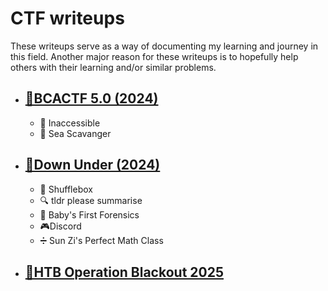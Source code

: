 # CTF writeups
These writeups serve as a way of documenting my learning and journey in this field. Another major reason for these writeups is to hopefully help others with their learning and/or similar problems.

- ## [🏁BCACTF 5.0 (2024)](BCACTF)

  - 🔨 Inaccessible
  - 🦑 Sea Scavanger

- ## [🏁Down Under (2024)](DownUnderCTF-2024)
  - 🎲 Shufflebox
  - 🔍 tldr please summarise
  - 🔎 Baby's First Forensics
  - 🎮Discord
  - ➗ Sun Zi's Perfect Math Class
- ## [🏁HTB Operation Blackout 2025](HTB_2025_Operation_Blackout)
